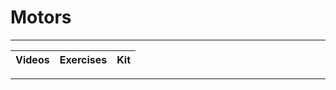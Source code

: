 # Motors

----

Videos              |Exercises                      |Kit
:-------------------|:------------------------------|:-------------------------

----
